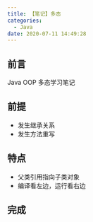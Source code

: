 ```yaml
---
title: 【笔记】多态
categories:
  - Java
date: 2020-07-11 14:49:28
---
```


## 前言

Java OOP 多态学习笔记

<!-- more -->

## 前提

- 发生继承关系
- 发生方法重写

## 特点

- 父类引用指向子类对象
- 编译看左边，运行看右边

## 完成

